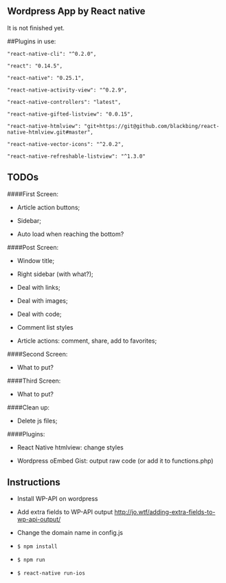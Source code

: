 ## Wordpress App by React native
It is not finished yet.

##Plugins in use:


	"react-native-cli": "^0.2.0",

	"react": "0.14.5",

	"react-native": "0.25.1",

	"react-native-activity-view": "^0.2.9",

	"react-native-controllers": "latest",

	"react-native-gifted-listview": "0.0.15",

	"react-native-htmlview": "git+https://git@github.com/blackbing/react-native-htmlview.git#master",

	"react-native-vector-icons": "^2.0.2",

	"react-native-refreshable-listview": "^1.3.0"



## TODOs

####First Screen:

*	Article action buttons;

*	Sidebar;

*	Auto load when reaching the bottom?



####Post Screen:

*	Window title;

*	Right sidebar (with what?);

*	Deal with links;

*	Deal with images;

*	Deal with code;

*	Comment list styles

*	Article actions: comment, share, add to favorites;

####Second Screen:

*	What to put?

####Third Screen:

*	What to put?

####Clean up:

*	Delete js files;


####Plugins:

*	React Native htmlview: change styles

*	Wordpress oEmbed Gist: output raw code (or add it to functions.php)



## Instructions

* Install WP-API on wordpress

* Add extra fields to WP-API output http://jo.wtf/adding-extra-fields-to-wp-api-output/

* Change the domain name in config.js

* `$ npm install`

* `$ npm run`

* `$ react-native run-ios`
